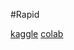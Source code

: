 #Rapid 

[kaggle](https://www.kaggle.com/cdeotte/rapids)
[colab](https://colab.research.google.com/drive/1rY7Ln6rEE1pOlfSHCYOVaqt8OvDO35J0#forceEdit=true&offline=true&sandboxMode=true)
